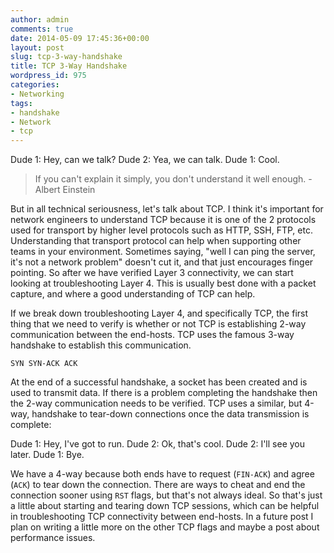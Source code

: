```yaml
---
author: admin
comments: true
date: 2014-05-09 17:45:36+00:00
layout: post
slug: tcp-3-way-handshake
title: TCP 3-Way Handshake
wordpress_id: 975
categories:
- Networking
tags:
- handshake
- Network
- tcp
---
```


Dude 1: Hey, can we talk?
Dude 2: Yea, we can talk.
Dude 1: Cool.


<blockquote>If you can't explain it simply, you don't understand it well enough.
-Albert Einstein</blockquote>


But in all technical seriousness, let's talk about TCP. I think it's important for network engineers to understand TCP because it is one of the 2 protocols used for transport by higher level protocols such as HTTP, SSH, FTP, etc. Understanding that transport protocol can help when supporting other teams in your environment. Sometimes saying, "well I can ping the server, it's not a network problem" doesn't cut it, and that just encourages finger pointing. So after we have verified Layer 3 connectivity, we can start looking at troubleshooting Layer 4. This is usually best done with a packet capture, and where a good understanding of TCP can help.

If we break down troubleshooting Layer 4, and specifically TCP, the first thing that we need to verify is whether or not TCP is establishing 2-way communication between the end-hosts. TCP uses the famous 3-way handshake to establish this communication.

`SYN
SYN-ACK
ACK`

At the end of a successful handshake, a socket has been created and is used to transmit data. If there is a problem completing the handshake then the 2-way communication needs to be verified. TCP uses a similar, but 4-way, handshake to tear-down connections once the data transmission is complete:

Dude 1: Hey, I've got to run.
Dude 2: Ok, that's cool.
Dude 2: I'll see you later.
Dude 1: Bye.

We have a 4-way because both ends have to request (`FIN-ACK`) and agree (`ACK`) to tear down the connection. There are ways to cheat and end the connection sooner using `RST` flags, but that's not always ideal. So that's just a little about starting and tearing down TCP sessions, which can be helpful in troubleshooting TCP connectivity between end-hosts. In a future post I plan on writing a little more on the other TCP flags and maybe a post about performance issues.
